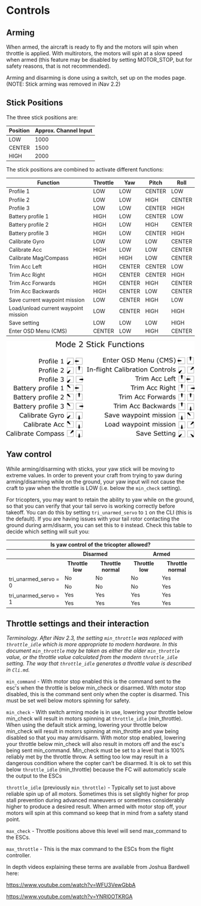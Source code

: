 # Controls

## Arming

When armed, the aircraft is ready to fly and the motors will spin when throttle is applied.  With multirotors, the motors will spin at a slow speed when armed (this feature may be disabled by setting MOTOR_STOP, but for safety reasons, that is not recommended).

Arming and disarming is done using a switch, set up on the modes page.  (NOTE: Stick arming was removed in iNav 2.2)

## Stick Positions

The three stick positions are:

|Position        | Approx. Channel Input|
|----------------|----------------------|
|LOW             | 1000                 |
|CENTER          | 1500                 |
|HIGH            | 2000                 |

The stick positions are combined to activate different functions:

| Function                      | Throttle | Yaw     | Pitch  | Roll   |
| ----------------------------- | -------- | ------- | ------ | ------ |
| Profile 1                     | LOW      | LOW     | CENTER | LOW    |
| Profile 2                     | LOW      | LOW     | HIGH   | CENTER |
| Profile 3                     | LOW      | LOW     | CENTER | HIGH   |
| Battery profile 1             | HIGH     | LOW     | CENTER | LOW    |
| Battery profile 2             | HIGH     | LOW     | HIGH   | CENTER |
| Battery profile 3             | HIGH     | LOW     | CENTER | HIGH   |
| Calibrate Gyro                | LOW      | LOW     | LOW    | CENTER |
| Calibrate Acc                 | HIGH     | LOW     | LOW    | CENTER |
| Calibrate Mag/Compass         | HIGH     | HIGH    | LOW    | CENTER |
| Trim Acc Left                 | HIGH     | CENTER  | CENTER | LOW    |
| Trim Acc Right                | HIGH     | CENTER  | CENTER | HIGH   |
| Trim Acc Forwards             | HIGH     | CENTER  | HIGH   | CENTER |
| Trim Acc Backwards            | HIGH     | CENTER  | LOW    | CENTER |
| Save current waypoint mission | LOW      | CENTER  | HIGH   | LOW    |
| Load/unload current waypoint mission | LOW      | CENTER  | HIGH   | HIGH   |
| Save setting                  | LOW      | LOW     | LOW    | HIGH   |
| Enter OSD Menu (CMS)          | CENTER   | LOW     | HIGH   | CENTER |

![Stick Positions](assets/images/StickPositions.png)

## Yaw control

While arming/disarming with sticks, your yaw stick will be moving to extreme values. In order to prevent your craft from trying to yaw during arming/disarming while on the ground, your yaw input will not cause the craft to yaw when the throttle is LOW (i.e. below the `min_check` setting).

For tricopters, you may want to retain the ability to yaw while on the ground, so that you can verify that your tail servo is working correctly before takeoff. You can do this by setting `tri_unarmed_servo` to `1` on the CLI (this is the default). If you are having issues with your tail rotor contacting the ground during arm/disarm, you can set this to `0` instead. Check this table to decide which setting will suit you:

<table>
    <tr>
        <th colspan="5">Is yaw control of the tricopter allowed?</th>
    </tr>
    <tr>
        <th></th><th colspan="2">Disarmed</th><th colspan="2">Armed</th>
    </tr>
    <tr>
        <th></th><th>Throttle low</th><th>Throttle normal</th><th>Throttle low</th><th>Throttle normal</th>
    </tr>
    <tr>
        <td rowspan="2">tri_unarmed_servo = 0</td><td>No</td><td>No</td><td>No</td><td>Yes</td>
    </tr>
    <tr>
        <td>No</td><td>No</td><td>No</td><td>Yes</td>
    </tr>
    <tr>
        <td rowspan="2">tri_unarmed_servo = 1</td><td>Yes</td><td>Yes</td><td>Yes</td><td>Yes</td>
    </tr>
    <tr>
        <td>Yes</td><td>Yes</td><td>Yes</td><td>Yes</td>
    </tr>
</table>

## Throttle settings and their interaction

*Terminology. After iNav 2.3, the setting `min_throttle` was replaced with `throttle_idle` which is more appropriate to modern hardware. In this document `min_throttle` may be taken as either the older `min_throttle` value, or the throttle value calculated  from the modern `throttle_idle` setting. The way that `throttle_idle` generates a throttle value is described in `Cli.md`.*

`min_command` -
With motor stop enabled this is the command sent to the esc's when the throttle is below min_check or disarmed. With motor stop disabled, this is the command sent only when the copter is disarmed. This must be set well below motors spinning for safety.

`min_check` -
With switch arming mode is in use, lowering your throttle below min_check will result in motors spinning at `throttle_idle`  (min_throttle). When using the default stick arming, lowering your throttle below min_check will result in motors spinning at min_throttle and yaw being disabled so that you may arm/disarm. With motor stop enabled, lowering your throttle below min_check will also result in motors off and the esc's being sent min_command. Min_check must be set to a level that is 100% reliably met by the throttle throw. A setting too low may result in a dangerous condition where the copter can’t be disarmed. It is ok to set this below `throttle_idle` (min_throttle) because the FC will automaticly scale the output to the ESCs

`throttle_idle` (previously `min_throttle)` -
Typically set to just above reliable spin up of all motors. Sometimes this is set slightly higher for prop stall prevention during advanced maneuvers or sometimes considerably higher to produce a desired result. When armed with motor stop off, your motors will spin at this command so keep that in mind from a safety stand point.

`max_check` -
Throttle positions above this level will send max_command to the ESCs.

`max_throttle` -
This is the max command to the ESCs from the flight controller.

In depth videos explaining these terms are available from Joshua Bardwell here:

https://www.youtube.com/watch?v=WFU3VewGbbA

https://www.youtube.com/watch?v=YNRl0OTKRGA
